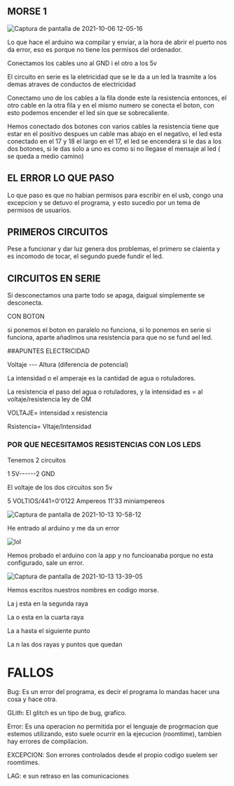 ## MORSE 1


![Captura de pantalla de 2021-10-06 12-05-16](https://user-images.githubusercontent.com/90753279/136183115-55c765dd-009f-42ca-9f50-0aa42993b227.png)

Lo que hace el arduino wa compilar y enviar, a la hora de abrir el puerto nos da error, eso es porque no tiene los permisos del ordenador.

Conectamos los cables uno al GND i el otro a los 5v

El circuito en serie es la eletricidad que se le da a un led la trasmite a los demas atraves de conductos de electricidad

Conectamo uno de los cables a la fila donde este la resistencia entonces, el otro cable en la otra fila y en el mismo numero se conecta el boton, con esto podemos encender el led sin que se sobrecaliente.

Hemos conectado dos botones con varios cables la resistencia tiene que estar en el positivo despues un cable mas abajo en el negativo, el led esta conectado en el 17 y 18 el largo en el 17, el led se encendera si le das a los dos botones, si le das solo a uno es como si no llegase el mensaje al led ( se queda a medio camino)



## EL ERROR LO QUE PASO

Lo que paso es que no habian permisos para escribir en el usb, congo una excepcion y se detuvo el programa, y esto sucedio por un tema de permisos de usuarios.

## PRIMEROS CIRCUITOS

Pese a funcionar y dar luz genera dos problemas, el primero se claienta y es incomodo de tocar, el segundo puede fundir el led.

## CIRCUITOS EN SERIE

Si desconectamos una parte todo se apaga, daigual simplemente se desconecta.

CON BOTON

si ponemos el boton en paralelo no funciona, si lo ponemos en serie si funciona, aparte añadimos una resistencia para que no se fund ael led.

##APUNTES ELECTRICIDAD

Voltaje --- Altura    (diferencia de potencial)

La intensidad o el amperaje es la cantidad de agua o rotuladores.

La resistencia el paso del agua o rotuladores, y la intensidad es = al voltaje/resistencia ley de OM

VOLTAJE= intensidad x resistencia

Rsistencia= Vltaje/Intensidad

### POR QUE NECESITAMOS RESISTENCIAS CON LOS LEDS

Tenemos 2 circuitos

1 5V------2 GND

El voltaje de los dos circuitos son 5v

5 VOLTIOS/441=0'0122 Ampereos 11'33 miniampereos

![Captura de pantalla de 2021-10-13 10-58-12](https://user-images.githubusercontent.com/90753279/137101466-bf078db3-99d2-42b9-88e4-a33099f72677.png)

He entrado al arduino y me da un error

![lol](https://user-images.githubusercontent.com/90753279/137111649-c3de9333-392e-4f89-9fec-2daa99c80a1c.png)

Hemos probado el arduino con  la app y no funcioanaba porque no esta configurado, sale un error.

![Captura de pantalla de 2021-10-13 13-39-05](https://user-images.githubusercontent.com/90753279/137125752-c2abf9d5-c47c-4ed2-95e4-b9f28e50a1fe.png)


Hemos escritos nuestros nombres en codigo morse.

La j esta en la segunda raya

La o esta en la cuarta raya

La a hasta el siguiente punto

La n las dos rayas y puntos que quedan

# FALLOS

Bug: Es un error del programa, es decir el programa lo mandas hacer una cosa y hace otra.

GLith: El glitch es un tipo de bug, grafico.

Error: Es una operacion no permitida por el lenguaje de progrmacion que estemos utilizando, esto suele ocurrir en la ejecucion (roomtime), tambien hay errores de compilacion.

EXCEPCION: Son errores controlados desde el propio codigo suelem ser roomtimes.

LAG: e sun retraso en las comunicaciones













